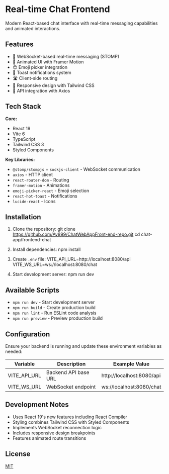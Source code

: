 # Real-time Chat Frontend

Modern React-based chat interface with real-time messaging capabilities and animated interactions.

## Features

- 💬 WebSocket-based real-time messaging (STOMP)
- 🎨 Animated UI with Framer Motion
- 😊 Emoji picker integration
- 🔔 Toast notifications system
- 🛣️ Client-side routing
- 📱 Responsive design with Tailwind CSS
- 🔄 API integration with Axios

## Tech Stack

**Core:**
- React 19
- Vite 6
- TypeScript
- Tailwind CSS 3
- Styled Components

**Key Libraries:**
- `@stomp/stompjs` + `sockjs-client` - WebSocket communication
- `axios` - HTTP client
- `react-router-dom` - Routing
- `framer-motion` - Animations
- `emoji-picker-react` - Emoji selection
- `react-hot-toast` - Notifications
- `lucide-react` - Icons

## Installation

1. Clone the repository:
   git clone https://github.com/Av899/ChatWebAppFront-end-repo.git
   cd chat-app/frontend-chat
   
2. Install dependencies:
   npm install
   
3. Create `.env` file:
   VITE_API_URL=http://localhost:8080/api
   VITE_WS_URL=ws://localhost:8080/chat

4. Start development server:
   npm run dev

## Available Scripts

- `npm run dev` - Start development server
- `npm run build` - Create production build
- `npm run lint` - Run ESLint code analysis
- `npm run preview` - Preview production build

## Configuration

Ensure your backend is running and update these environment variables as needed:

| Variable         | Description                | Example Value              |
|------------------|----------------------------|----------------------------|
| VITE_API_URL     | Backend API base URL       | http://localhost:8080/api  |
| VITE_WS_URL      | WebSocket endpoint         | ws://localhost:8080/chat   |

## Development Notes

- Uses React 19's new features including React Compiler
- Styling combines Tailwind CSS with Styled Components
- Implements WebSocket reconnection logic
- Includes responsive design breakpoints
- Features animated route transitions

## License

[MIT](https://choosealicense.com/licenses/mit/)
